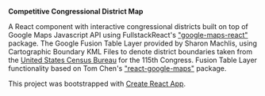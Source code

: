 **Competitive Congressional District Map**

A React component with interactive congressional districts built on top of Google Maps Javascript API using FullstackReact's ["google-maps-react"](https://github.com/fullstackreact/google-maps-react) package. The Google Fusion Table Layer provided by Sharon Machlis, using Cartographic Boundary KML Files to denote district boundaries taken from the [United States Census Bureau](https://www.census.gov/geo/maps-data/data/kml/kml_cds.html) for the 115th Congress. Fusion Table Layer functionality based on Tom Chen's ["react-google-maps"](https://github.com/tomchentw/react-google-maps) package.

This project was bootstrapped with [Create React App](https://github.com/facebookincubator/create-react-app).

